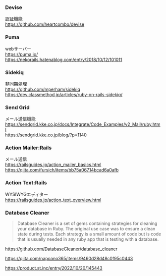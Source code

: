 

### Devise
認証機能
<br>
https://github.com/heartcombo/devise

### Puma
webサーバー
<br>
https://puma.io/
<br>
https://nekorails.hatenablog.com/entry/2018/10/12/101011

### Sidekiq
非同期処理
<br>
https://github.com/mperham/sidekiq
<br>
https://dev.classmethod.jp/articles/ruby-on-rails-sidekiq/

### Send Grid
メール送信機能
<br>
https://sendgrid.kke.co.jp/docs/Integrate/Code_Examples/v2_Mail/ruby.html
<br>
https://sendgrid.kke.co.jp/blog/?p=1140

### Action Mailer:Rails
メール送信
<br>
https://railsguides.jp/action_mailer_basics.html
<br>
https://qiita.com/fursich/items/bb75a06714bcad6a0afb

### Action Text:Rails
WYSIWYGエディター
<br>
https://railsguides.jp/action_text_overview.html

### Database Cleaner

> Database Cleaner is a set of gems containing strategies for cleaning your database in Ruby.
The original use case was to ensure a clean state during tests. Each strategy is a small amount of code but is code that is usually needed in any ruby app that is testing with a database.

https://github.com/DatabaseCleaner/database_cleaner

https://qiita.com/napoano365/items/9460d28d48c0f95c0443

https://product.st.inc/entry/2022/10/20/145443



